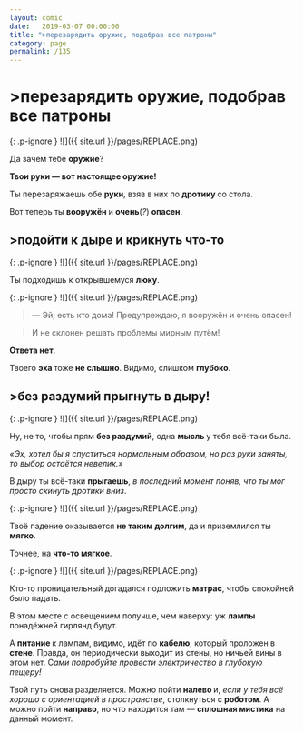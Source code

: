 ```yaml
---
layout: comic
date:   2019-03-07 00:00:00 
title: ">перезарядить оружие, подобрав все патроны"
category: page
permalink: /135
---
```

# >перезарядить оружие, подобрав все патроны

{: .p-ignore }
![]({{ site.url }}/pages/REPLACE.png)

Да зачем тебе <strong>оружие</strong>? 

<strong>Твои руки — вот настоящее оружие!</strong>

Ты перезаряжаешь обе <strong>руки</strong>, взяв в них по <strong>дротику </strong>со стола.

Вот теперь ты <strong>вооружён </strong>и <strong>очень</strong>(<em>?</em>) <strong>опасен</strong>.

## >подойти к дыре и крикнуть что-то

{: .p-ignore }
![]({{ site.url }}/pages/REPLACE.png)

Ты подходишь к открывшемуся <strong>люку</strong>.

{: .p-ignore }
![]({{ site.url }}/pages/REPLACE.png)

<blockquote>— Эй, есть кто дома! Предупреждаю, я вооружён и очень опасен!</blockquote>

<blockquote>И не склонен решать проблемы мирным путём!</blockquote>

<strong>Ответа нет</strong>. 

Твоего <strong>эха </strong>тоже <strong>не слышно</strong>. Видимо, слишком <strong>глубоко</strong>.

## >без раздумий прыгнуть в дыру!

{: .p-ignore }
![]({{ site.url }}/pages/REPLACE.png)

Ну, не то, чтобы прям <strong>без раздумий</strong>, одна <strong>мысль </strong>у тебя всё-таки была.

<em>«Эх, хотел бы я спуститься нормальным образом, но раз руки заняты, то выбор остаётся невелик.»</em>

В дыру ты всё-таки <strong>прыгаешь</strong>, <em>в последний момент поняв, что ты мог просто скинуть дротики вниз</em>.

{: .p-ignore }
![]({{ site.url }}/pages/REPLACE.png)

Твоё падение оказывается <strong>не таким долгим</strong>, да и приземлился ты <strong>мягко</strong>.

Точнее, на <strong>что-то мягкое</strong>.

{: .p-ignore }
![]({{ site.url }}/pages/REPLACE.png)

Кто-то проницательный догадался подложить <strong>матрас</strong>, чтобы спокойней было падать.

В этом месте с освещением получше, чем наверху: уж <strong>лампы </strong>понадёжней гирлянд будут.

А <strong>питание </strong>к лампам, видимо, идёт по <strong>кабелю</strong>, который проложен в <strong>стене</strong>. Правда, он периодически выходит из стены, но ничьей вины в этом нет. С<em>ами попробуйте провести электричество в глубокую пещеру!</em>

Твой путь снова разделяется. Можно пойти <strong>налево </strong>и, <em>если у тебя всё хорошо с ориентацией в пространстве</em>, столкнуться с <strong>роботом</strong>. А можно пойти <strong>направо</strong>, но что находится там — <strong>сплошная мистика</strong> на данный момент.
